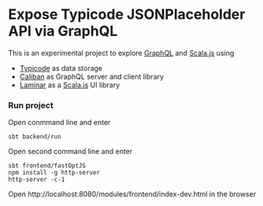 # Expose Typicode JSONPlaceholder API via GraphQL

This is an experimental project to explore [GraphQL](https://graphql.org/) and [Scala.js](https://www.scala-js.org/) using

- [Typicode](https://jsonplaceholder.typicode.com/) as data storage
- [Caliban](https://caliban.io/) as GraphQL server and client library
- [Laminar](https://laminar.dev/) as a [Scala.js](https://www.scala-js.org/) UI library

### Run project

Open conmmand line and enter
```console
sbt backend/run
```
Open second command line and enter
```console
sbt frontend/fastOptJS
npm install -g http-server
http-server -c-1
```
Open http://localhost:8080/modules/frontend/index-dev.html in the browser
